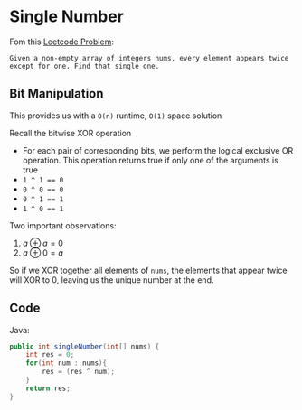 # Single Number

Fom this [Leetcode Problem](https://leetcode.com/problems/single-number/):

```
Given a non-empty array of integers nums, every element appears twice except for one. Find that single one.
```

## Bit Manipulation

This provides us with a `O(n)` runtime, `O(1)` space solution

Recall the bitwise XOR operation
- For each pair of corresponding bits, we perform the logical exclusive OR operation. This operation returns true if only one of the arguments is true
- `1 ^ 1 == 0`
- `0 ^ 0 == 0`
- `0 ^ 1 == 1`
- `1 ^ 0 == 1`


Two important observations:

1. $a \oplus a = 0$
2. $a \oplus 0 = a$

So if we XOR together all elements of `nums`, the elements that appear twice will XOR to 0, leaving us the unique number at the end.

## Code

Java:
```java
public int singleNumber(int[] nums) {
    int res = 0;
    for(int num : nums){
        res = (res ^ num);
    }
    return res;
}

```